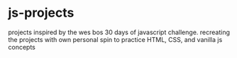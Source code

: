 # js-projects
projects inspired by the wes bos 30 days of javascript challenge. recreating the projects with own personal spin to practice HTML, CSS, and vanilla js concepts
